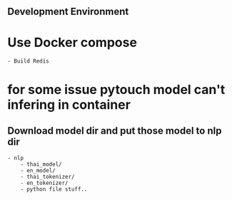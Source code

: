 ## Development Environment

# Use Docker compose 
    - Build Redis

# for some issue pytouch model can't infering in container 

## Download model dir and put those model to nlp dir
    - nlp
        - thai_model/
        - en_model/
        - thai_tokenizer/
        - en_tokenizer/
        - python file stuff..